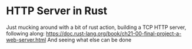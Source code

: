 # HTTP Server in Rust

Just mucking around with a bit of rust action, building a TCP HTTP server, following along: https://doc.rust-lang.org/book/ch21-00-final-project-a-web-server.html
And seeing what else can be done
